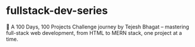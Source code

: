 # fullstack-dev-series
🚀 A 100 Days, 100 Projects Challenge journey by Tejesh Bhagat – mastering full-stack web development, from HTML to MERN stack, one project at a time.
